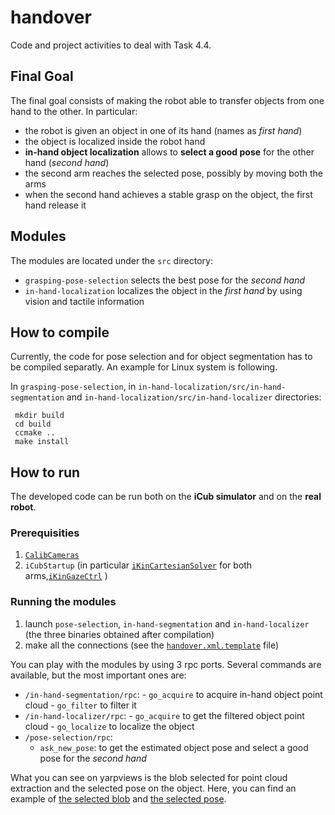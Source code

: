 # handover
Code and project activities to deal with Task 4.4.

## Final Goal

The final goal consists of making the robot able to transfer objects from one hand to the other. In particular:
- the robot is given an object in one of its hand (names as _first hand_)
- the object is localized inside the robot hand
- **in-hand object localization** allows to **select a good pose** for the other hand (_second hand_)
- the second arm reaches the selected pose, possibly by moving both the arms
- when the second hand achieves a stable grasp on the object, the first hand release it

## Modules

The modules are located under the `src` directory:
- `grasping-pose-selection` selects the best pose for the _second hand_
- `in-hand-localization` localizes the object in the _first hand_ by using vision and tactile information

## How to compile

Currently, the code for pose selection and for object segmentation has to be compiled separatly. An example for Linux system is following. 

In `grasping-pose-selection`, in `in-hand-localization/src/in-hand-segmentation` and `in-hand-localization/src/in-hand-localizer` directories:
```
 mkdir build
 cd build
 ccmake ..
 make install
```

## How to run 

The developed code can be run both on the **iCub simulator** and on the **real robot**.

### Prerequisities

1. [`CalibCameras`](http://wiki.icub.org/brain/group__icub__camCalib.html)
2. `iCubStartup` (in particular [`iKinCartesianSolver`](http://wiki.icub.org/brain/group__iKinCartesianSolver.html) for both arms,[`iKinGazeCtrl`](http://eris.liralab.it/iCub/main/dox/html/group__iKinGazeCtrl.html) )

### Running the modules

1. launch `pose-selection`, `in-hand-segmentation` and `in-hand-localizer` (the three binaries obtained after compilation)
2. make all the connections (see the [`handover.xml.template`](https://github.com/tacman-fp7/handover/blob/master/app/script/handover.xml.template) file)

You can play with the modules by using 3 rpc ports. Several commands are available,  but the most important ones are:

- `/in-hand-segmentation/rpc`:
      - `go_acquire` to acquire in-hand object point cloud
      - `go_filter` to filter it
- `/in-hand-localizer/rpc`:
      - `go_acquire` to get the  filtered object point cloud
      - `go_localize` to localize the object
- `/pose-selection/rpc`:
     - `ask_new_pose`: to get the estimated object pose and select a good pose for the _second hand_

What you can see on  yarpviews is the blob selected for point cloud extraction and the selected pose on the object.
Here, you can find an example of [the selected blob](https://github.com/tacman-fp7/handover/issues/17#issuecomment-267567631) and [the selected pose](https://github.com/tacman-fp7/handover/issues/15#issuecomment-265692371).





